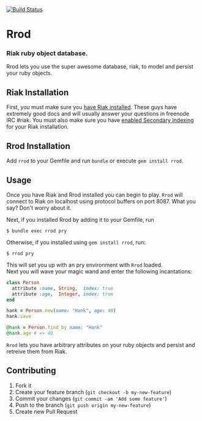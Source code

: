 <!--- TODO use consistent capitalization with Rrod and Riak as well as backticks-->
[![Build Status](https://travis-ci.org/rrods/rrod.svg?branch=master)](https://travis-ci.org/rrods/rrod)
# Rrod
### Riak ruby object database.
Rrod lets you use the super awesome database, riak, to model and persist your
ruby objects.

## Riak Installation
First, you must make sure you 
[have Riak installed](http://docs.basho.com/riak/latest/quickstart/#Install-Riak).
These guys have extremely good docs and will usually answer your questions 
in freenode IRC #riak.  You must also make sure you have 
[enabled Secondary Indexing](http://docs.basho.com/riak/latest/ops/advanced/configs/secondary-index/) 
for your Riak installation.  

## Rrod Installation
Add `rrod` to your Gemfile and run `bundle` or execute `gem install rrod`.

## Usage
Once you have Riak and Rrod installed you can begin to play.  `Rrod` will
connect to Riak on localhost using protocol buffers on port 8087.  What you
say? Don't worry about it.  

Next, if you installed Rrod by adding it to your Gemfile, run

```
$ bundle exec rrod pry
```

Otherwise, if you installed using `gem install rrod`, run:

```
$ rrod pry
```

This will set you up with an pry environment with `Rrod` loaded.  
Next you will wave your magic wand and enter the following incantations:

```ruby
class Person
  attribute :name, String,  index: true
  attribute :age,  Integer, index: true
end

hank = Person.new(name: "Hank", age: 40)
hank.save

@hank = Person.find_by name: "Hank"
@hank.age # => 40
```

`Rrod` lets you have arbitrary attributes on your ruby objects and persist and
retreive them from Riak.

## Contributing

1. Fork it
2. Create your feature branch (`git checkout -b my-new-feature`)
3. Commit your changes (`git commit -am 'Add some feature'`)
4. Push to the branch (`git push origin my-new-feature`)
5. Create new Pull Request
